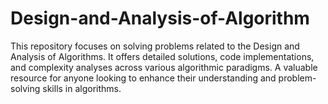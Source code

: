# Design-and-Analysis-of-Algorithm
This repository focuses on solving problems related to the Design and Analysis of Algorithms. It offers detailed solutions, code implementations, and complexity analyses across various algorithmic paradigms. A valuable resource for anyone looking to enhance their understanding and problem-solving skills in algorithms.
